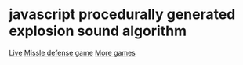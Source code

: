 # javascript procedurally generated explosion sound algorithm
[Live](https://bacionejs.github.io/explosion)
[Missle defense game](https://github.com/bacionejs/tredicimalefici)
[More games](https://github.com/bacionejs/editor)
